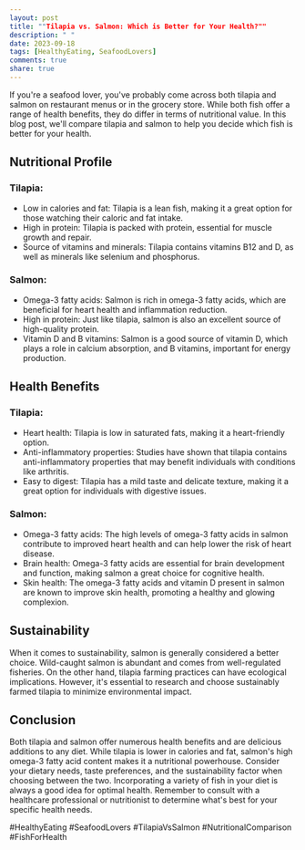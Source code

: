 ```yaml
---
layout: post
title: ""Tilapia vs. Salmon: Which is Better for Your Health?""
description: " "
date: 2023-09-18
tags: [HealthyEating, SeafoodLovers]
comments: true
share: true
---
```


If you're a seafood lover, you've probably come across both tilapia and salmon on restaurant menus or in the grocery store. While both fish offer a range of health benefits, they do differ in terms of nutritional value. In this blog post, we'll compare tilapia and salmon to help you decide which fish is better for your health.

## Nutritional Profile

### Tilapia:
- Low in calories and fat: Tilapia is a lean fish, making it a great option for those watching their caloric and fat intake.
- High in protein: Tilapia is packed with protein, essential for muscle growth and repair.
- Source of vitamins and minerals: Tilapia contains vitamins B12 and D, as well as minerals like selenium and phosphorus.

### Salmon:
- Omega-3 fatty acids: Salmon is rich in omega-3 fatty acids, which are beneficial for heart health and inflammation reduction.
- High in protein: Just like tilapia, salmon is also an excellent source of high-quality protein.
- Vitamin D and B vitamins: Salmon is a good source of vitamin D, which plays a role in calcium absorption, and B vitamins, important for energy production.

## Health Benefits

### Tilapia:
- Heart health: Tilapia is low in saturated fats, making it a heart-friendly option.
- Anti-inflammatory properties: Studies have shown that tilapia contains anti-inflammatory properties that may benefit individuals with conditions like arthritis.
- Easy to digest: Tilapia has a mild taste and delicate texture, making it a great option for individuals with digestive issues.

### Salmon:
- Omega-3 fatty acids: The high levels of omega-3 fatty acids in salmon contribute to improved heart health and can help lower the risk of heart disease.
- Brain health: Omega-3 fatty acids are essential for brain development and function, making salmon a great choice for cognitive health.
- Skin health: The omega-3 fatty acids and vitamin D present in salmon are known to improve skin health, promoting a healthy and glowing complexion.

## Sustainability

When it comes to sustainability, salmon is generally considered a better choice. Wild-caught salmon is abundant and comes from well-regulated fisheries. On the other hand, tilapia farming practices can have ecological implications. However, it's essential to research and choose sustainably farmed tilapia to minimize environmental impact.

## Conclusion

Both tilapia and salmon offer numerous health benefits and are delicious additions to any diet. While tilapia is lower in calories and fat, salmon's high omega-3 fatty acid content makes it a nutritional powerhouse. Consider your dietary needs, taste preferences, and the sustainability factor when choosing between the two. Incorporating a variety of fish in your diet is always a good idea for optimal health. Remember to consult with a healthcare professional or nutritionist to determine what's best for your specific health needs.

#HealthyEating #SeafoodLovers #TilapiaVsSalmon #NutritionalComparison #FishForHealth